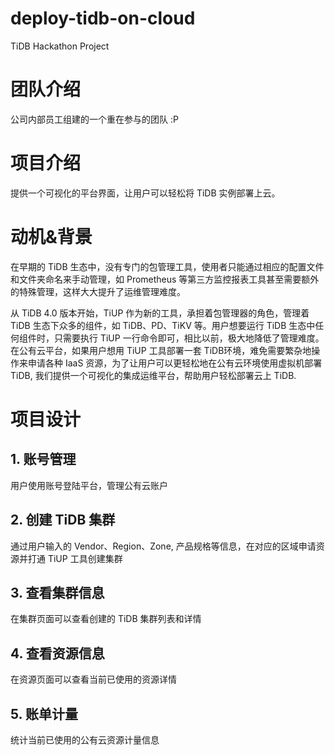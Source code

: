 # deploy-tidb-on-cloud
TiDB Hackathon Project

# 团队介绍
公司内部员工组建的一个重在参与的团队 :P

# 项目介绍
提供一个可视化的平台界面，让用户可以轻松将 TiDB 实例部署上云。

# 动机&背景

  在早期的 TiDB 生态中，没有专门的包管理工具，使用者只能通过相应的配置文件和文件夹命名来手动管理，如 Prometheus 等第三方监控报表工具甚至需要额外的特殊管理，这样大大提升了运维管理难度。


  从 TiDB 4.0 版本开始，TiUP 作为新的工具，承担着包管理器的角色，管理着 TiDB 生态下众多的组件，如 TiDB、PD、TiKV 等。用户想要运行 TiDB 生态中任何组件时，只需要执行 TiUP 一行命令即可，相比以前，极大地降低了管理难度。在公有云平台，如果用户想用 TiUP 工具部署一套 TiDB环境，难免需要繁杂地操作来申请各种 IaaS 资源，为了让用户可以更轻松地在公有云环境使用虚拟机部署 TiDB, 我们提供一个可视化的集成运维平台，帮助用户轻松部署云上 TiDB.
  
# 项目设计
## 1. 账号管理
用户使用账号登陆平台，管理公有云账户

## 2. 创建 TiDB 集群
通过用户输入的 Vendor、Region、Zone, 产品规格等信息，在对应的区域申请资源并打通 TiUP 工具创建集群

## 3. 查看集群信息
在集群页面可以查看创建的 TiDB 集群列表和详情

## 4. 查看资源信息
在资源页面可以查看当前已使用的资源详情

## 5. 账单计量
统计当前已使用的公有云资源计量信息
